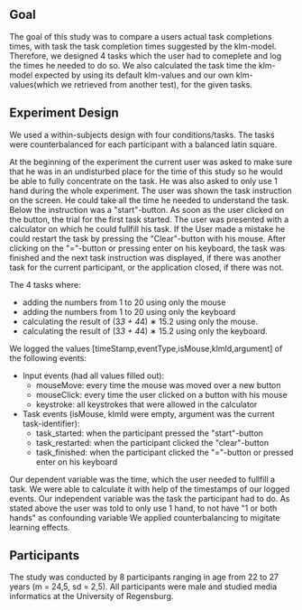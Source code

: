 ## Goal

The goal of this study was to compare a users actual task completions times, with task the task completion times suggested by the klm-model. Therefore, we designed 4 tasks which the user had to comeplete and log the times he needed to do so. We also calculated the task time the klm-model expected by using its default klm-values and our own klm-values(which we retrieved from another test), for the given tasks.


## Experiment Design

We used a within-subjects design with four conditions/tasks. The tasks were counterbalanced for each participant with a balanced latin square.

At the beginning of the experiment the current user was asked to make sure that he was in an undisturbed place for the time of this study so he would be able to fully concentrate on the task. He was also asked to only use 1 hand during the whole experiment. The user was shown the task instruction on the screen. He could take all the time he needed to understand the task. Below the instruction was a "start"-button. As soon as the user clicked on the button, the trial for the first task started. The user was presented with a calculator on which he could fullfill his task. If the User made a mistake he could restart the task by pressing the "Clear"-button with his mouse. After clicking on the "="-button or pressing enter on his keyboard, the task was finished and the next task instruction was displayed, if there was another task for the current participant, or the application closed, if there was not.

The 4 tasks where:

- adding the numbers from 1 to 20 using only the mouse
- adding the numbers from 1 to 20 using only the keyboard
- calculating the result of (3*3 + 4*4) ∗ 15.2 using only the mouse.
- calculating the result of (3*3 + 4*4) ∗ 15.2 using only the keyboard.

We logged the values [timeStamp,eventType,isMouse,klmId,argument] of the following events:
- Input events (had all values filled out):
    - mouseMove: every time the mouse was moved over a new button
    - mouseClick: every time the user clicked on a button with his mouse
    - keystroke: all keystrokes that were allowed in the calculator
- Task events (isMouse, klmId were empty, argument was the current task-identifier):
    - task_started: when the participant pressed the "start"-button
    - task_restarted: when  the participant clicked the "clear"-button
    - task_finished: when the participant clicked the "="-button or pressed enter on his keyboard



Our dependent variable was the time, which the user needed to fullfill a task. We were able to calculate it with help of the timestamps of our logged events. Our independent variable was the task the participant had to do. As stated above the user was told to only use 1 hand, to not have "1 or both hands" as confounding variable
We applied counterbalancing to migitate learning effects.


## Participants

The study was conducted by 8 participants ranging in age from 22 to 27 years (m = 24,5, sd = 2,5). All participants were male and studied media informatics at the University of Regensburg. 

